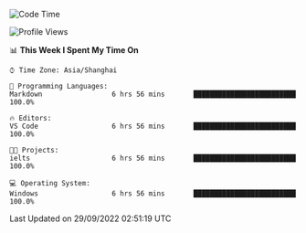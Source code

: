 <!--START_SECTION:waka-->
![Code Time](http://img.shields.io/badge/Code%20Time-203%20hrs%2047%20mins-blue)

![Profile Views](http://img.shields.io/badge/Profile%20Views-0-blue)

📊 **This Week I Spent My Time On** 

```text
⌚︎ Time Zone: Asia/Shanghai

💬 Programming Languages: 
Markdown                 6 hrs 56 mins       █████████████████████████   100.0%

🔥 Editors: 
VS Code                  6 hrs 56 mins       █████████████████████████   100.0%

🐱‍💻 Projects: 
ielts                    6 hrs 56 mins       █████████████████████████   100.0%

💻 Operating System: 
Windows                  6 hrs 56 mins       █████████████████████████   100.0%

```


 Last Updated on 29/09/2022 02:51:19 UTC
<!--END_SECTION:waka-->